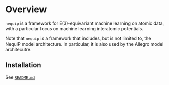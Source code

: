 # Overview

`nequip` is a framework for E(3)-equivariant machine learning on atomic data, with a particular focus on machine learning interatomic potentials.

Note that `nequip` is a framework that includes, but is not limited to, the NequIP model architecture. In particular, it is also used by the Allegro model architecutre.

## Installation

See [`README.md`](https://github.com/mir-group/nequip/)

